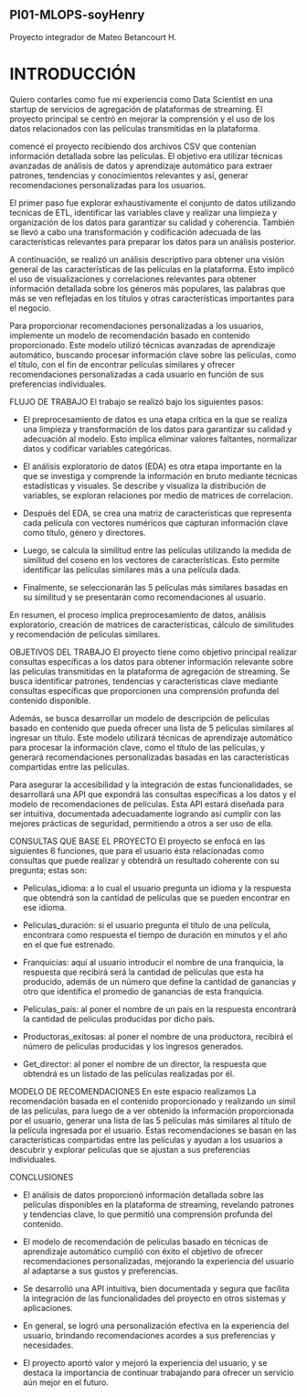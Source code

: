 ## PI01-MLOPS-soyHenry
Proyecto integrador de Mateo Betancourt H.
# INTRODUCCIÓN
Quiero contarles como fue mi experiencia como Data Scientist en una startup de servicios de agregación de plataformas de streaming. El proyecto principal se centró en mejorar la comprensión y el uso de los datos relacionados con las películas transmitidas en la plataforma.

comencé el proyecto recibiendo dos archivos CSV que contenían información detallada sobre las películas. El objetivo era utilizar técnicas avanzadas de análisis de datos y aprendizaje automático para extraer patrones, tendencias y conocimientos relevantes y así, generar recomendaciones personalizadas para los usuarios.

El primer paso fue explorar exhaustivamente el conjunto de datos utilizando tecnicas de ETL, identificar las variables clave y realizar una limpieza y organización de los datos para garantizar su calidad y coherencia. También se llevó a cabo una transformación y codificación adecuada de las características relevantes para preparar los datos para un análisis posterior.

A continuación, se realizó un análisis descriptivo para obtener una visión general de las características de las películas en la plataforma. Esto implicó el uso de visualizaciones y correlaciones relevantes para obtener información detallada sobre los géneros más populares, las palabras que más se ven reflejadas en los títulos y otras características importantes para el negocio.

Para proporcionar recomendaciones personalizadas a los usuarios, implemente un modelo de recomendación basado en contenido proporcionado. Este modelo utilizó técnicas avanzadas de aprendizaje automático, buscando procesar  información clave sobre las películas, como el título, con el fin de encontrar películas similares y ofrecer recomendaciones personalizadas a cada usuario en función de sus preferencias individuales.

FLUJO DE TRABAJO
El trabajo se realizó bajo los siguientes pasos:
-	El preprocesamiento de datos es una etapa crítica en la que se realiza una limpieza y transformación de los datos para garantizar su calidad y adecuación al modelo. Esto implica eliminar valores faltantes, normalizar datos y codificar variables categóricas.

-	El análisis exploratorio de datos (EDA) es otra etapa importante en la que se investiga y comprende la información en bruto mediante técnicas estadísticas y visuales. Se describe y visualiza la distribución de variables, se exploran relaciones por medio de matrices de correlacion.

-	Después del EDA, se crea una matriz de características que representa cada película con vectores numéricos que capturan información clave como título, género y directores.

-	Luego, se calcula la similitud entre las películas utilizando la medida de similitud del coseno en los vectores de características. Esto permite identificar las películas similares más a una película dada.

-	Finalmente, se seleccionarán las 5 películas más similares basadas en su similitud y se presentarán como recomendaciones al usuario.

En resumen, el proceso implica preprocesamiento de datos, análisis exploratorio, creación de matrices de características, cálculo de similitudes y recomendación de películas similares.

OBJETIVOS DEL TRABAJO
El proyecto tiene como objetivo principal realizar consultas específicas a los datos para obtener información relevante sobre las películas transmitidas en la plataforma de agregación de streaming. Se busca identificar patrones, tendencias y características clave mediante consultas específicas que proporcionen una comprensión profunda del contenido disponible.

Además, se busca desarrollar un modelo de descripción de películas basado en contenido que pueda ofrecer una lista de 5 películas similares al ingresar un título. Este modelo utilizará técnicas de aprendizaje automático para procesar la información clave, como el título de las películas, y generará recomendaciones personalizadas basadas en las características compartidas entre las películas.

Para asegurar la accesibilidad y la integración de estas funcionalidades, se desarrollará una API que expondrá las consultas específicas a los datos y el modelo de recomendaciones de películas. Esta API estará diseñada para ser intuitiva, documentada adecuadamente logrando así cumplir con las mejores prácticas de seguridad, permitiendo a otros a ser uso de ella. 

CONSULTAS QUE BASE EL PROYECTO 
El proyecto se enfocá en las siguientes 6 funciones, que para el usuario ésta relacionadas como consultas que puede realizar y obtendrá un resultado coherente con su pregunta; estas son:

-	Películas_idioma: a lo cual el usuario pregunta un idioma y la respuesta que obtendrá son la cantidad de películas que se pueden encontrar en ese idioma.

-	Películas_duración: si el usuario pregunta el título de una película, encontrara como respuesta el tiempo de duración en minutos y el año en el que fue estrenado.

-	Franquicias: aquí al usuario introducir el nombre de una franquicia, la respuesta que recibirá será la cantidad de películas que esta ha producido, además de un número que define la cantidad de ganancias y otro que identifica el promedio de ganancias de esta franquicia. 

-	Películas_país: al poner el nombre de un país en la respuesta encontrará la cantidad de películas producidas por dicho país.

-	Productoras_exitosas: al poner el nombre de una productora, recibirá el número de películas producidas y los ingresos generados. 

-	Get_director: al poner el nombre de un director, la respuesta que obtendrá es un listado de las películas realizadas por él.

MODELO DE RECOMENDACIONES
En este espacio realizamos La recomendación basada en el contenido proporcionado y realizando un símil de las películas, para luego de a ver obtenido la información proporcionada por el usuario, generar una lista de las 5 películas más similares al título de la película ingresada por el usuario. Estas recomendaciones se basan en las características compartidas entre las películas y ayudan a los usuarios a descubrir y explorar películas que se ajustan a sus preferencias individuales.

CONCLUSIONES

-	El análisis de datos proporcionó información detallada sobre las películas disponibles en la plataforma de streaming, revelando patrones y tendencias clave, lo que permitió una comprensión profunda del contenido.

-	El modelo de recomendación de películas basado en técnicas de aprendizaje automático cumplió con éxito el objetivo de ofrecer recomendaciones personalizadas, mejorando la experiencia del usuario al adaptarse a sus gustos y preferencias.

-	Se desarrolló una API intuitiva, bien documentada y segura que facilita la integración de las funcionalidades del proyecto en otros sistemas y aplicaciones.

-	En general, se logró una personalización efectiva en la experiencia del usuario, brindando recomendaciones acordes a sus preferencias y necesidades.

-	El proyecto aportó valor y mejoró la experiencia del usuario, y se destaca la importancia de continuar trabajando para ofrecer un servicio aún mejor en el futuro.


